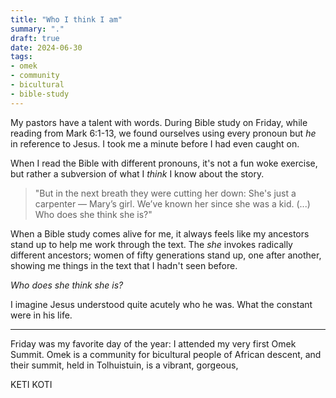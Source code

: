 ```yaml
---
title: "Who I think I am"
summary: "."
draft: true
date: 2024-06-30
tags:
- omek
- community
- bicultural
- bible-study
---
```

My pastors have a talent with words. During Bible study on Friday, while reading from Mark 6:1-13, we found ourselves using every pronoun but _he_ in reference to Jesus. I took me a minute before I had even caught on.

When I read the Bible with different pronouns, it's not a fun woke exercise, but rather a subversion of what I _think_ I know about the story. 

> "But in the next breath they were cutting her down: She's just a carpenter — Mary’s girl. We’ve known her since she was a kid. (...) Who does she think she is?"

When a Bible study comes alive for me, it always feels like my ancestors stand up to help me work through the text. The _she_ invokes radically different ancestors; women of fifty generations stand up, one after another, showing me things in the text that I hadn't seen before.

_Who does she think she is?_

I imagine Jesus understood quite acutely who he was. What the constant were in his life.

---

Friday was my favorite day of the year: I attended my very first Omek Summit. Omek is a community for bicultural people of African descent, and their summit, held in Tolhuistuin, is a vibrant, gorgeous, 




KETI KOTI